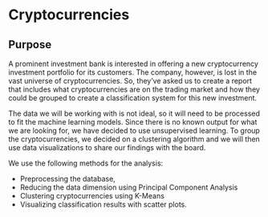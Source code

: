 # Cryptocurrencies
## Purpose

A prominent investment bank is interested in offering a new cryptocurrency investment portfolio for its customers. The company, however, is lost in the vast universe of cryptocurrencies. So, they’ve asked us to create a report that includes what cryptocurrencies are on the trading market and how they could be grouped to create a classification system for this new investment.

The data we will be working with is not ideal, so it will need to be processed to fit the machine learning models. Since there is no known output for what we are looking for, we have decided to use unsupervised learning. To group the cryptocurrencies, we decided on a clustering algorithm and we will then use data visualizations to share our findings with the board.

We use the following methods for the analysis:

- Preprocessing the database,
- Reducing the data dimension using Principal Component Analysis
- Clustering cryptocurrencies using K-Means
- Visualizing classification results with scatter plots.
